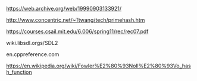 https://web.archive.org/web/19990903133921/

http://www.concentric.net/~Ttwang/tech/primehash.htm

https://courses.csail.mit.edu/6.006/spring11/rec/rec07.pdf

wiki.libsdl.orgs/SDL2

en.cppreference.com

https://en.wikipedia.org/wiki/Fowler%E2%80%93Noll%E2%80%93Vo_hash_function

